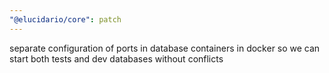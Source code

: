 ```yaml
---
"@elucidario/core": patch
---
```


separate configuration of ports in database containers in docker so we can start both tests and dev databases without conflicts
